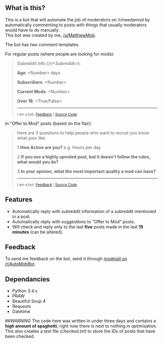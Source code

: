 ## What is this?
This is a bot that will automate the job of moderators on /r/needamod by automatically commenting to posts with things that usually moderators would have to do manually.  
This bot was created by me, [/u/MatthewMob](https://www.reddit.com/user/MatthewMob/).

The bot has two comment templates.

For regular posts (where people are looking for mods):

> Subreddit Info (/r/\<Subreddit\>):
>
> **Age**: \<Number\> days
>
> **Subscribers**: \<Number\>
>
> **Current Mods**: \<Number\>
>
> **Over 18**: \<True/False\>
>
> ---
>
> <sup>I am a bot. [Feedback](https://www.reddit.com/message/compose?to=%2Fr%2FAutoMobBot&subject=NeedAMod%20Bot&message=) | [Source Code](https://github.com/Matthewmob/needamod-bot)</sup>

In "Offer to Mod" posts (based on the flair):

> Here are 3 questions to help people who want to recruit you know what your like.
>
> 1.**How Active are you?** e.g. Hours per day
> 
> 2.**If you see a highly upvoted post, but it doesn't follow the rules, what would you do?**
> 
> 3.**In your opinion, what the most important quality a mod can have?**
> 
> ---
> <sup>I am a bot. [Feedback](https://www.reddit.com/message/compose?to=%2Fr%2FAutoMobBot&subject=NeedAMod%20Bot&message=) | [Source Code](https://github.com/Matthewmob/needamod-bot)</sup>

## Features
* Automatically reply with subreddit information of a subreddit mentioned in a post.
* Automatically reply with suggestions to "Offer to Mod" posts.
* Will check and reply only to the last **five** posts made in the last **15 minutes** (can be altered).

## Feedback
To send me feedback on the bot, send it through [modmail on /r/AutoMobBot](https://www.reddit.com/message/compose?to=%2Fr%2FAutoMobBot&subject=NeedAMod%20Bot&message=).

## Dependancies
* Python 3.4.x
* PRAW
* Beautiful Soup 4
* Requests
* Datetime

##_WARNING_
The code here was written in under three days and contains a **high amount of spaghetti**, right now there is next to nothing in optimisation.  
This also creates a text file (*checked.txt*) to store the IDs of posts that have been checked.

